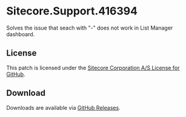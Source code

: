 # Sitecore.Support.416394
Solves the issue that seach with &quot;-&quot; does not work in List Manager dashboard.

## License  
This patch is licensed under the [Sitecore Corporation A/S License for GitHub](https://github.com/sitecoresupport/Sitecore.Support.416394/blob/master/LICENSE).  

## Download  
Downloads are available via [GitHub Releases](https://github.com/sitecoresupport/Sitecore.Support.416394/releases).  
